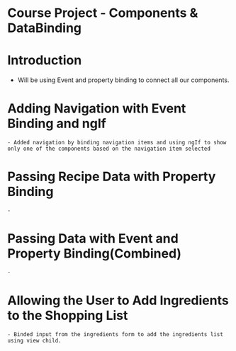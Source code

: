 # Course Project - Components & DataBinding

  # Introduction
   -  Will be using Event and property binding to connect all our components.
  # Adding Navigation with Event Binding and ngIf
    - Added navigation by binding navigation items and using ngIf to show only one of the components based on the navigation item selected
  # Passing Recipe Data with Property Binding
    - 
  # Passing Data with Event and Property Binding(Combined)
    - 
  # Allowing the User to Add Ingredients to the Shopping List
    - Binded input from the ingredients form to add the ingredients list using view child.